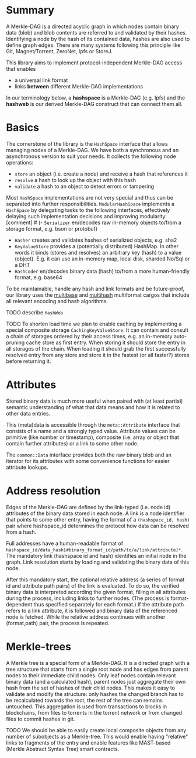 Summary
=======

A Merkle-DAG is a directed acyclic graph in which nodes contain binary data (blob)
and blob contents are referred to and validated by their hashes.
Identifying a node by the hash of its contained data,
hashes are also used to define graph edges.
There are many systems following this principle like
Git, Magnet/Torrent, ZeroNet, Ipfs or StoreJ.
   
This library aims to implement protocol-independent Merkle-DAG access that enables
 - a universal link format
 - links **between** different Merkle-DAG implementations

In our terminology below, a **hashspace** is a Merkle-DAG (e.g. Ipfs) and
the **hashweb** is our derived Merkle-DAG construct that can connect them all.


Basics
======

The cornerstone of the library is the `HashSpace` interface
that allows managing nodes of a Merkle-DAG.
We have both a synchronous and an asynchronous version to suit your needs.
It collects the following node operations:
 - `store` an object (i.e. create a node) and receive a hash that references it
 - `resolve` a hash to look up the object with this hash
 - `validate` a hash to an object to detect errors or tampering

Most `HashSpace` implementations are not very special and thus can be
separated into further responsibilities. `ModularHashSpace`
implements a `HashSpace` by delegating tasks to the following interfaces,
effectively delaying such implementation decisions and improving modularity:
[comment] # (- `Serializer` en/decodes raw in-memory objects to/from a storage format,
    e.g. bson or protobuf)
 - `Hasher` creates and validates hashes of serialized objects, e.g. sha2
 - `KeyValueStore` provides a (potentially distributed) HashMap. In other words
    it binds (stores and resolves) an arbitrary key (hash) to a value (object).
    E.g. it can use an in-memory map, local disk, sharded No/Sql or a DHT
 - `HashCoder` en/decodes binary data (hash) to/from a more human-friendly format,
    e.g. base64

To be maintainable, handle any hash and link formats
and be future-proof, our library uses the
[multibase](https://github.com/multiformats/rust-multibase) and 
[multihash](https://github.com/multiformats/rust-multihash)
multiformat cargos that include all relevant encoding and hash algorithms. 

TODO describe `HashWeb`

TODO To shorten load time we plan to enable caching by implementing
a special composite storage `CachingKeyValueStore`.
It can contain and consult a chain of storages ordered by their access times,
e.g. an in-memory auto-pruning cache store as first entry.
When storing it should store the entry in all storages of the chain.
When loading it should grab the first successfully resolved entry from any store
and store it in the fastest (or all faster?) stores before returning it.   


Attributes
==========

Stored binary data is much more useful when paired with (at least partial)
semantic understanding of what that data means and how it is related
to other data entries.

This (meta)data is accessible through the `meta::Attribute` interface
that consists of a name and a strongly typed value.
Attribute values can be primitive (like number or timestamp), composite
(i.e. array or object that contain further attributes) or
a link to some other node.

The `common::Data` interface provides both the raw binary blob and an iterator
for its attributes with some convenience functions for easier attribute lookups.


Address resolution
==================

Edges of the Merkle-DAG are defined by the link-typed (i.e. node id)
attributes of the binary data stored in each node.
A link is a node identifier that points to some other entry,
having the format of a `(hashspace_id, hash)` pair where
hashspace_id determines the protocol how data can be resolved from a hash.

Full addresses have a human-readable format of
`hashspace_id/data_hash[#binary_format_id/path/to/a/link/attribute]*`.
The mandatory link (hashspace id and hash) identifies
an initial node in the graph. Link resolution starts by loading and validating
the binary data of this node.

After this mandatory start, the optional relative address
(a series of format id and attribute path pairs) of the link is evaluated.
To do so, the verified binary data is interpreted according the given format,
filling in all attributes during the process, including links to further nodes.
(The process is format-dependent thus specified separately for each format.)
If the attribute path refers to a link attribute, it is followed and
binary data of the referenced node is fetched.
While the relative address continues with another (format,path) pair,
the process is repeated.


Merkle-trees
============

A Merkle tree is a special form of a Merkle-DAG.
It is a directed graph with a tree structure that
starts from a single root node and has edges
from parent nodes to their immediate child nodes.
Only leaf nodes contain relevant binary data (and a calculated hash),
parent nodes just aggregate their own hash from the set of hashes of their
child nodes. This makes it easy to validate and modify the structure:
only hashes the changed branch has to be recalculated towards
the root, the rest of the tree can remains untouched.
This aggregation is used from transactions to blocks in blockchains,
from files to torrents in the torrent network or
from changed files to commit hashes in git.  

TODO We should be able to easily create local composite objects
from any number of subobjects as a Merkle-tree.
This would enable having "relative" links to fragments of the entry
and enable features like MAST-based (Merkle Abstract Syntax Tree)
smart contracts.


